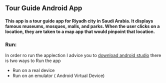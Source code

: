 ## Tour Guide Android App
#### This app is a tour guide app for Riyadh city in Saudi Arabia. It displays famous museums, mosques, malls, and parks. When the user clicks on a location, they are taken to a map app that would pinpoint that location.

###  Run:
In order ro run the applection I advice you  to [download android studio]( https://developer.android.com/studio)
there is two ways to Run the app
- Run on a real device
- Run on an emulator ( Android Virtual Device)
